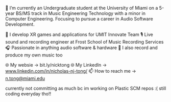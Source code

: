 📝 I’m currently an Undergraduate student at the University of Miami on a 5-year BS/MS track in Music Engineering Technology with a minor in Computer Engineering. Focusing to pursue a career in Audio Software Development.

👾 I develop XR games and applications for UMIT Innovate Team
🎙️ Live sound and recording engineer at Frost School of Music Recording Services
🎧 Passionate in anything audio software & hardware
🎸 I also record and produce my own music too

🌐 My websie -> bit.ly/nicktong
🌐 My LinkedIn -> www.linkedin.com/in/nicholas-nj-tong/
📫 How to reach me -> n.tong@miami.edu

currently not committing as much bc im working on Plastic SCM repos :(
still coding everyday tho!!

<!---
nick7ong/nick7ong is a ✨ special ✨ repository because its `README.md` (this file) appears on your GitHub profile.
You can click the Preview link to take a look at your changes.
--->
